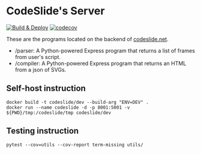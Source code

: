 # CodeSlide's Server

[![Build & Deploy](https://github.com/code-slide/server/actions/workflows/build.yml/badge.svg)](https://github.com/code-slide/server/actions/workflows/build.yml)
[![codecov](https://codecov.io/gh/code-slide/server/graph/badge.svg?token=1OG05QNPIL)](https://codecov.io/gh/code-slide/server)

These are the programs located on the backend of [codeslide.net](https://www.codeslide.net).

- /parser: A Python-powered Express program that returns a list of frames from user's script.
- /compiler: A Python-powered Express program that returns an HTML from a json of SVGs.

## Self-host instruction
```
docker build -t codeslide/dev --build-arg "ENV=DEV" .
docker run --name codeslide -d -p 8001:5001 -v ${PWD}/tmp:/codeslide/tmp codeslide/dev
```

## Testing instruction
```
pytest --cov=utils --cov-report term-missing utils/
```